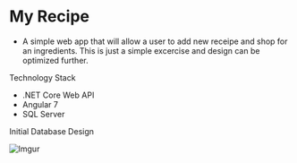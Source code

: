 # My Recipe

- A simple web app that will allow a user to add new receipe and shop for an ingredients. This is just a simple excercise and design can be optimized further.

Technology Stack

- .NET Core Web API
- Angular 7
- SQL Server

Initial Database Design

![Imgur](https://i.imgur.com/3etS134.png)



